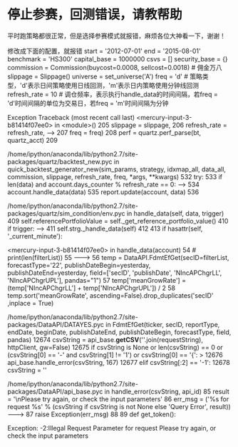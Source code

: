 # 停止参赛，回测错误，请教帮助

平时跑策略都很正常，但是选择参赛模式就报错，麻烦各位大神看一下，谢谢！

修改成下面的配置，就报错
start = '2012-07-01'
end = '2015-08-01'
benchmark = 'HS300'
capital_base = 1000000
csvs = []
security_base = {}
commission = Commission(buycost=0.0008, sellcost=0.0018)  # 佣金万八
slippage = Slippage() 
universe = set_universe('A')
freq = 'd'                        # 策略类型，'d'表示日间策略使用日线回测，'m'表示日内策略使用分钟线回测
refresh_rate = 10                  # 调仓频率，表示执行handle_data的时间间隔，若freq = 'd'时间间隔的单位为交易日，若freq = 'm'时间间隔为分钟

Exception                                 Traceback (most recent call last)
&lt;mercury-input-3-b81414f07ee0&gt; in &lt;module&gt;()
    205                                                           slippage = slippage,
    206                                                           refresh_rate = refresh_rate,
--&gt; 207                                                           freq = freq)
    208         perf = quartz.perf_parse(bt, quartz_acct)
    209 

/home/ipython/anaconda/lib/python2.7/site-packages/quartz/backtest_new.pyc in quick_backtest_generator_new(sim_params, strategy, idxmap_all, data_all, commission, slippage, refresh_rate, freq, *args, **kwargs)
    532         try:
    533             if len(data) and account.days_counter % refresh_rate == 0:
--&gt; 534                 account.handle_data(data)
    535             report.update(account, data)
    536 

/home/ipython/anaconda/lib/python2.7/site-packages/quartz/sim_condition/env.pyc in handle_data(self, data, trigger)
    409         self.referencePortfolioValue = self._get_reference_portfolio_value()
    410         if trigger:
--&gt; 411             self.strg._handle_data(self)
    412 
    413         if hasattr(self, '_current_minute'):

&lt;mercury-input-3-b81414f07ee0&gt; in handle_data(account)
     54     # print(len(filterList))
     55 
---&gt; 56     temp = DataAPI.FdmtEfGet(secID=filterList, forecastType='22', publishDateBegin=yesterday, publishDateEnd=yesterday, field=['secID', 'publishDate', 'NIncAPChgrLL', 'NIncAPChgrUPL'], pandas="1")
     57     temp['meanGrowRate'] = (temp['NIncAPChgrLL'] + temp['NIncAPChgrUPL']) / 2
     58     temp.sort('meanGrowRate', ascending=False).drop_duplicates('secID' ,inplace = True)

/home/ipython/anaconda/lib/python2.7/site-packages/DataAPI/DATAYES.pyc in FdmtEfGet(ticker, secID, reportType, endDate, beginDate, publishDateEnd, publishDateBegin, forecastType, field, pandas)
  12674         csvString = api_base.__getCSV__(''.join(requestString), httpClient, gw=False)
  12675         if csvString is None or len(csvString) == 0 or (csvString[0] == '-' and csvString[1] != '1') or csvString[0] == '{':
&gt; 12676             api_base.handle_error(csvString, 167)
  12677         elif csvString[:2] == '-1':
  12678             csvString = ''

/home/ipython/anaconda/lib/python2.7/site-packages/DataAPI/api_base.pyc in handle_error(csvString, api_id)
     85         result = '\nPlease try again, or check the input parameters'
     86     err_msg = ('%s for request %s' % (csvString if csvString is not None else 'Query Error', result))
---&gt; 87     raise Exception(err_msg)
     88 
     89 def get_token():

Exception: -2:Illegal Request Parameter for request 
Please try again, or check the input parameters